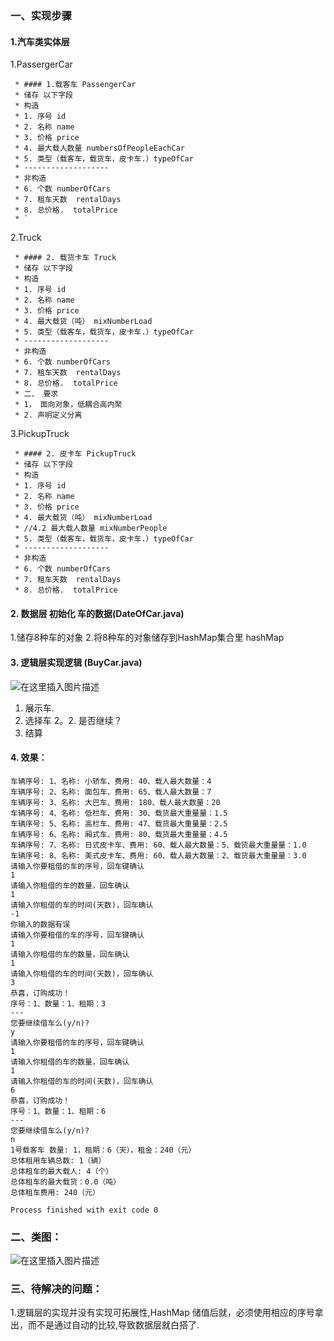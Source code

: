 
### 一、实现步骤
#### 1.汽车类实体层 
1.PassergerCar
```
 * #### 1.载客车 PassengerCar
 * 储存 以下字段
 * 构造
 * 1. 序号 id
 * 2. 名称 name
 * 3. 价格 price
 * 4. 最大载人数量 numbersOfPeopleEachCar
 * 5. 类型（载客车，载货车，皮卡车.）typeOfCar
 * -------------------
 * 非构造
 * 6. 个数 numberOfCars
 * 7. 租车天数  rentalDays
 * 8. 总价格.  totalPrice
 * `
```
2.Truck
```
 * #### 2. 载货卡车 Truck
 * 储存 以下字段
 * 构造
 * 1. 序号 id
 * 2. 名称 name
 * 3. 价格 price
 * 4. 最大载货（吨） mixNumberLoad
 * 5. 类型（载客车，载货车，皮卡车.）typeOfCar
 * -------------------
 * 非构造
 * 6. 个数 numberOfCars
 * 7. 租车天数  rentalDays
 * 8. 总价格.  totalPrice
 * 二、 要求
 * 1， 面向对象，低耦合高内聚
 * 2. 声明定义分离
```

3.PickupTruck 

```
 * #### 2. 皮卡车 PickupTruck
 * 储存 以下字段
 * 构造
 * 1. 序号 id
 * 2. 名称 name
 * 3. 价格 price
 * 4. 最大载货（吨） mixNumberLoad
 * //4.2 最大载人数量 mixNumberPeople
 * 5. 类型（载客车，载货车，皮卡车.）typeOfCar
 * -------------------
 * 非构造
 * 6. 个数 numberOfCars
 * 7. 租车天数  rentalDays
 * 8. 总价格.  totalPrice
```
#### 2. 数据层 初始化 车的数据(DateOfCar.java)
1.储存8种车的对象
2.将8种车的对象储存到HashMap集合里 hashMap

#### 3. 逻辑层实现逻辑 (BuyCar.java)

![在这里插入图片描述](https://img-blog.csdnimg.cn/20200518104808659.png?x-oss-process=image/watermark,type_ZmFuZ3poZW5naGVpdGk,shadow_10,text_aHR0cHM6Ly9ibG9nLmNzZG4ubmV0L2phcnZhbjU=,size_16,color_FFFFFF,t_70)
1. 展示车.
2. 选择车
2。2. 是否继续？
3. 结算
#### 4. 效果：
```$xslt
车辆序号: 1、名称: 小轿车、费用: 40、载人最大数量：4
车辆序号: 2、名称: 面包车、费用: 65、载人最大数量：7
车辆序号: 3、名称: 大巴车、费用: 180、载人最大数量：20
车辆序号: 4、名称: 低栏车、费用: 30、载货最大重量量：1.5
车辆序号: 5、名称: 高栏车、费用: 47、载货最大重量量：2.5
车辆序号: 6、名称: 厢式车、费用: 80、载货最大重量量：4.5
车辆序号: 7、名称: 日式皮卡车、费用: 60、载人最大数量：5、载货最大重量量：1.0
车辆序号: 8、名称: 美式皮卡车、费用: 60、载人最大数量：2、载货最大重量量：3.0
请输入你要租借的车的序号，回车键确认
1
请输入你租借的车的数量，回车确认
1
请输入你租借的车的时间(天数)，回车确认
-1
你输入的数据有误
请输入你要租借的车的序号，回车键确认
1
请输入你租借的车的数量，回车确认
1
请输入你租借的车的时间(天数)，回车确认
3
恭喜，订购成功！
序号：1、数量：1、租期：3
---
您要继续借车么(y/n)?
y
请输入你要租借的车的序号，回车键确认
1
请输入你租借的车的数量，回车确认
1
请输入你租借的车的时间(天数)，回车确认
6
恭喜，订购成功！
序号：1、数量：1、租期：6
---
您要继续借车么(y/n)?
n
1号载客车 数量: 1，租期：6（天），租金：240（元）
总体租用车辆总数: 1（辆）
总体租车的最大载人: 4（个）
总体租车的最大载货：0.0（吨）
总体租车费用: 240（元）

Process finished with exit code 0

```

### 二、类图：
![在这里插入图片描述](https://img-blog.csdnimg.cn/20200518195224164.png?x-oss-process=image/watermark,type_ZmFuZ3poZW5naGVpdGk,shadow_10,text_aHR0cHM6Ly9ibG9nLmNzZG4ubmV0L2phcnZhbjU=,size_16,color_FFFFFF,t_70)

### 三、待解决的问题：

1.逻辑层的实现并没有实现可拓展性,HashMap 储值后就，必须使用相应的序号拿出，而不是通过自动的比较,导致数据层就白搭了.
